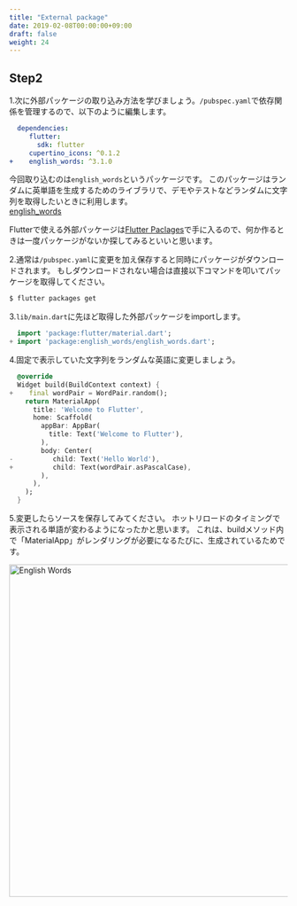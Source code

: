 ```yaml
---
title: "External package"
date: 2019-02-08T00:00:00+09:00
draft: false
weight: 24
---
```


## Step2

1.次に外部パッケージの取り込み方法を学びましょう。```/pubspec.yaml```で依存関係を管理するので、以下のように編集します。   

```yaml
  dependencies:
     flutter:
       sdk: flutter
     cupertino_icons: ^0.1.2
+    english_words: ^3.1.0
```

今回取り込むのは```english_words```というパッケージです。
このパッケージはランダムに英単語を生成するためのライブラリで、デモやテストなどランダムに文字列を取得したいときに利用します。   
[english_words](https://pub.dartlang.org/packages/english_words)

Flutterで使える外部パッケージは[Flutter Paclages](https://pub.dartlang.org/flutter)で手に入るので、何か作るときは一度パッケージがないか探してみるといいと思います。

2.通常は```/pubspec.yaml```に変更を加え保存すると同時にパッケージがダウンロードされます。
もしダウンロードされない場合は直接以下コマンドを叩いてパッケージを取得してください。
```bash
$ flutter packages get
```

3.```lib/main.dart```に先ほど取得した外部パッケージをimportします。
```dart
  import 'package:flutter/material.dart';
+ import 'package:english_words/english_words.dart';
```

4.固定で表示していた文字列をランダムな英語に変更しましょう。

```dart
  @override
  Widget build(BuildContext context) {
+    final wordPair = WordPair.random();
    return MaterialApp(
      title: 'Welcome to Flutter',
      home: Scaffold(
        appBar: AppBar(
          title: Text('Welcome to Flutter'),
        ),
        body: Center(
-          child: Text('Hello World'),
+          child: Text(wordPair.asPascalCase),
        ),
      ),
    );
  }
```

5.変更したらソースを保存してみてください。
ホットリロードのタイミングで表示される単語が変わるようになったかと思います。
これは、buildメソッド内で「MaterialApp」がレンダリングが必要になるたびに、生成されているためです。

<img src="http://flutter.ctrnost.com/images/tutorial/04/01_english_words.png" width="600px"  alt="English Words">

